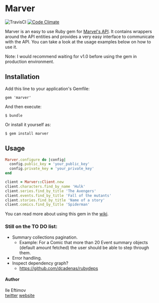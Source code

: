 Marver
======

![TravisCI](https://travis-ci.org/fteem/marver.svg?branch=master)
[![Code Climate](https://codeclimate.com/github/fteem/marver.png)](https://codeclimate.com/github/fteem/marver)

Marver is an easy to use Ruby gem for [Marvel's API](http://developer.marvel.com/). 
It contains wrappers around the API entities and provides a very easy interface to communicate 
with the API. You can take a look at the usage examples below on how to use it.

Note: I would recommend waiting for v1.0 before using the gem in production environment.

## Installation

Add this line to your application's Gemfile:

    gem 'marver'

And then execute:

    $ bundle

Or install it yourself as:

    $ gem install marver

## Usage

```ruby
Marver.configure do |config|
  config.public_key = 'your_public_key'
  config.private_key = 'your_private_key'
end

client = Marver::Client.new
client.characters.find_by_name 'Hulk'
client.series.find_by_title 'The Avengers'
client.events.find_by_title 'Fall of the mutants'
client.stories.find_by_title 'Name of a story'
client.comics.find_by_title 'Spiderman'
```

You can read more about using this gem in the [wiki](https://github.com/fteem/marver/wiki).

### Still on the TO DO list:
- Summary collections pagination.
  - Example: For a Comic that more than 20 Event summary objects (default amount fetched) the user should be able to step through them.
- Error handling.
- Inspect dependency graph?
  - https://github.com/dcadenas/rubydeps

#### Author
Ile Eftimov <br/>
[twitter](http://twitter.com/fteem)  [website](http://eftimov.net)

